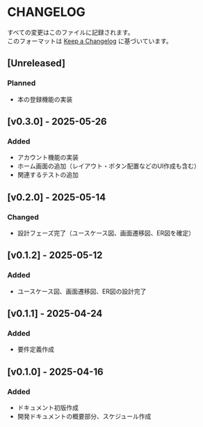 # CHANGELOG

すべての変更はこのファイルに記録されます。  
このフォーマットは [Keep a Changelog](https://keepachangelog.com/ja/1.1.0/) に基づいています。

## [Unreleased]
### Planned
- 本の登録機能の実装

## [v0.3.0] - 2025-05-26
### Added
- アカウント機能の実装
- ホーム画面の追加（レイアウト・ボタン配置などのUI作成も含む）
- 関連するテストの追加

## [v0.2.0] - 2025-05-14
### Changed
- 設計フェーズ完了（ユースケース図、画面遷移図、ER図を確定）

## [v0.1.2] - 2025-05-12
### Added
- ユースケース図、画面遷移図、ER図の設計完了

## [v0.1.1] - 2025-04-24
### Added
- 要件定義作成

## [v0.1.0] - 2025-04-16
### Added
- ドキュメント初版作成
- 開発ドキュメントの概要部分、スケジュール作成
